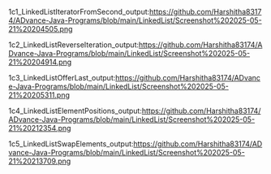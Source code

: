 1c1_LinkedListIteratorFromSecond_output:https://github.com/Harshitha83174/ADvance-Java-Programs/blob/main/LinkedList/Screenshot%202025-05-21%20204505.png

1c2_LinkedListReverseIteration_output:https://github.com/Harshitha83174/ADvance-Java-Programs/blob/main/LinkedList/Screenshot%202025-05-21%20204914.png

1c3_LinkedListOfferLast_output:https://github.com/Harshitha83174/ADvance-Java-Programs/blob/main/LinkedList/Screenshot%202025-05-21%20205311.png

1c4_LinkedListElementPositions_output:https://github.com/Harshitha83174/ADvance-Java-Programs/blob/main/LinkedList/Screenshot%202025-05-21%20212354.png

1c5_LinkedListSwapElements_output:https://github.com/Harshitha83174/ADvance-Java-Programs/blob/main/LinkedList/Screenshot%202025-05-21%20213709.png
